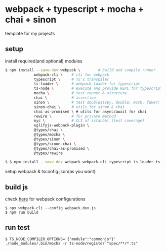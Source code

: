 # webpack + typescript + mocha + chai + sinon
template for my projects

## setup

install required(and optional) modules
```bash
$ npm install --save-dev webpack \        # build and compile runner
			 webpack-cli \    # cli for webpack
			 typescript \     # TS's transpiler  
			 ts-loader \      # webpack loader for typescript
			 ts-node \        # execute and provide REPL for typescript on node.js
			 mocha \          # test runner & structure
			 chai \           # assertion
			 sinon \          # test doubles(spy, double, mock, faker)
			 sinon-chai \     # utils for sinon & chai
			 chai-as-promised \ # utils for async/await for chai
			 rewire \         # for private method
			 nyc \			  # CLI of istanbul (test coverage)
			 uglifyjs-webpack-plugin \
			 @types/chai \
			 @types/mocha \
			 @types/sinon \
			 @types/sinon-chai \
			 @types/chai-as-promised \
			 @types/rewire

$ $ npm install --save-dev webpack webpack-cli typescript ts-loader ts-node mocha chai sinon sinon-chai chai-as-promised rewire nyc uglifyjs-webpack-plugin @types/chai @types/mocha @types/sinon @types/sinon-chai @types/chai-as-promised @types/rewire
```

setup webpack & tsconfig.json(as you want)

## build js

check [here](https://github.com/vsanna/dd-webpack) for webpack configurations

```
$ npx webpack-cli --config webpack.dev.js
$ npm run build
```

## run test

```
$ TS_NODE_COMPILER_OPTIONS='{"module":"commonjs"}' ./node_modules/.bin/mocha -r ts-node/register "spec/**/*.ts"
```
